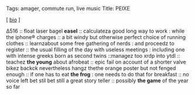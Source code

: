 Tags: amager, commute run, live music
Title: PEIXE
  
[ [bio](https://maps.app.goo.gl/NambsTZ5uXBkiMfd9?g_st=com.google.maps.preview.copy) ]

Δ516 :: float laser bagel **easel** :: 
calculateza good long way to work : while the iphone® charges :: a bit windy but otherwise perfect choice of running clothes :: learnzabout some free gathering of nerds : and proceedz to register :: the usual filling of the day with useless meetings : including one with intense greeks born as second twins ::managez too xrdp into ytdl :: teachez **the young** about afrobeat :: epic fail on account of a shorter valve bikez backck nevertheless hangz thethe orange poster but not fenged enough :: if one has to eat **the frog** : one needs to do that for breakfast :: no voice left bet stil bet still a great story teller :: possibly **the game** of the year so far
